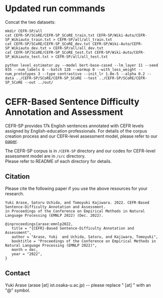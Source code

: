 # Updated run commands
Concat the two datasets:
```shell
mkdir CEFR-SP/all
cat CEFR-SP/SCoRE/CEFR-SP_SCoRE_train.txt CEFR-SP/Wiki-Auto/CEFR-SP_Wikiauto_train.txt > CEFR-SP/all/all_train.txt
cat CEFR-SP/SCoRE/CEFR-SP_SCoRE_dev.txt CEFR-SP/Wiki-Auto/CEFR-SP_Wikiauto_dev.txt > CEFR-SP/all/all_dev.txt
cat CEFR-SP/SCoRE/CEFR-SP_SCoRE_test.txt CEFR-SP/Wiki-Auto/CEFR-SP_Wikiauto_test.txt > CEFR-SP/all/all_test.txt
```

```shell
python level_estimator.py --model bert-base-cased --lm_layer 11 --seed 935 --num_labels 6 --batch 128 --warmup 0 --with_loss_weight --num_prototypes 3 --type contrastive --init_lr 1.0e-5 --alpha 0.2 --data ../CEFR-SP/SCoRE/CEFR-SP_SCoRE --test ../CEFR-SP/SCoRE/CEFR-SP_SCoRE --out ../out/
```



# CEFR-Based Sentence Difficulty Annotation and Assessment

CEFR-SP provides 17k English sentences annotated with CEFR levels assigned by English-education professionals. 
For details of the corpus creation process and our CEFR-level assessment model, please refer to our [paper](https://arxiv.org/abs/2210.11766).

The CEFR-SP corpus is in `/CEFR-SP` directory and our codes for CEFR-level assessment model are in `/src` directory.  
Please refer to README of each directory for details.

## Citation
Please cite the following paper if you use the above resources for your research.
 ```
 Yuki Arase, Satoru Uchida, and Tomoyuki Kajiwara. 2022. CEFR-Based Sentence-Difficulty Annotation and Assessment. 
 in Proceedings of the Conference on Empirical Methods in Natural Language Processing (EMNLP 2022) (Dec. 2022).
 
@inproceedings{arase:emnlp2022,
    title = "{CEFR}-Based Sentence-Difficulty Annotation and Assessment",
    author = "Arase, Yuki  and Uchida, Satoru, and Kajiwara, Tomoyuki",
    booktitle = "Proceedings of the Conference on Empirical Methods in Natural Language Processing (EMNLP 2022)",
    month = dec,
    year = "2022",
}
 ```

## Contact
Yuki Arase (arase [at] ist.osaka-u.ac.jp) 
-- please replace " [at] " with an "@" symbol.
